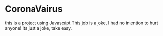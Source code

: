 # CoronaVairus
this is a project using Javascript
This job is a joke, I had no intention to hurt anyone! its just a joke, take easy. 

